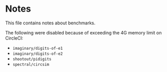 # Notes

This file contains notes about benchmarks.

The following were disabled because of exceeding the 4G memory limit on CircleCI:

- `imaginary/digits-of-e1`
- `imaginary/digits-of-e2`
- `shootout/pidigits`
- `spectral/circsim`
